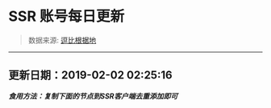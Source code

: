 # SSR 账号每日更新 
> 数据来源: [逗比根据地](https://doub.io/sszhfx/) 
----------------------------------------------
## 更新日期：2019-02-02 02:25:16 
***食用方法：复制下面的节点到SSR客户端去重添加即可***

 